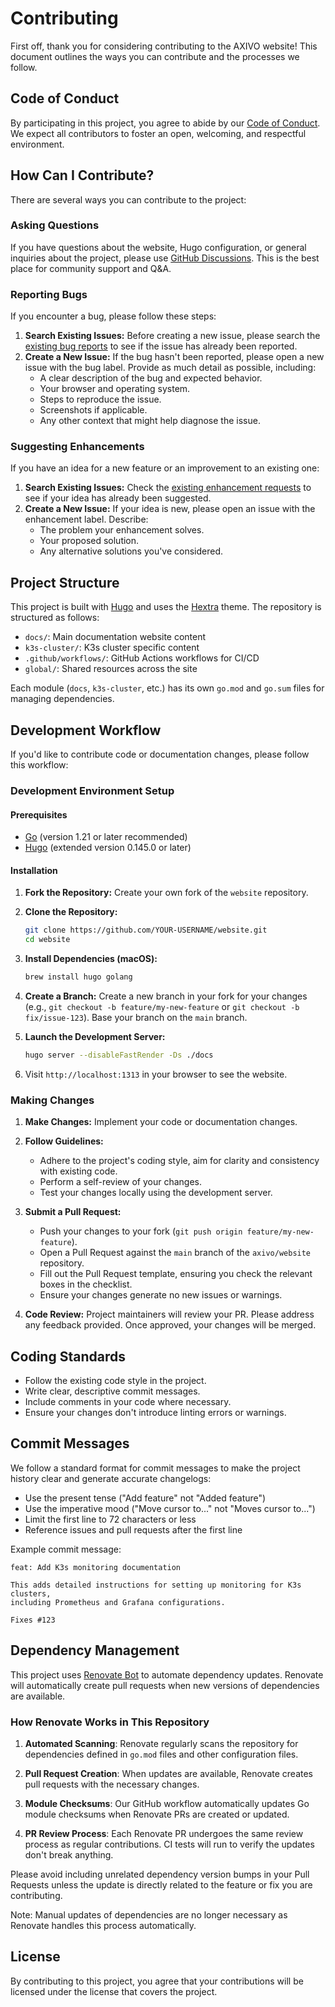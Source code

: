 # Contributing

First off, thank you for considering contributing to the AXIVO website! This document outlines the ways you can contribute and the processes we follow.

## Code of Conduct

By participating in this project, you agree to abide by our [Code of Conduct](CODE_OF_CONDUCT.md). We expect all contributors to foster an open, welcoming, and respectful environment.

## How Can I Contribute?

There are several ways you can contribute to the project:

### Asking Questions

If you have questions about the website, Hugo configuration, or general inquiries about the project, please use [GitHub Discussions](https://github.com/axivo/website/discussions). This is the best place for community support and Q&A.

### Reporting Bugs

If you encounter a bug, please follow these steps:

1. **Search Existing Issues:** Before creating a new issue, please search the [existing bug reports](https://github.com/axivo/website/issues?q=is%3Aissue+label%3Abug) to see if the issue has already been reported.
2. **Create a New Issue:** If the bug hasn't been reported, please open a new issue with the bug label. Provide as much detail as possible, including:
   * A clear description of the bug and expected behavior.
   * Your browser and operating system.
   * Steps to reproduce the issue.
   * Screenshots if applicable.
   * Any other context that might help diagnose the issue.

### Suggesting Enhancements

If you have an idea for a new feature or an improvement to an existing one:

1. **Search Existing Issues:** Check the [existing enhancement requests](https://github.com/axivo/website/issues?q=is%3Aissue+label%3Aenhancement) to see if your idea has already been suggested.
2. **Create a New Issue:** If your idea is new, please open an issue with the enhancement label. Describe:
   * The problem your enhancement solves.
   * Your proposed solution.
   * Any alternative solutions you've considered.

## Project Structure

This project is built with [Hugo](https://gohugo.io/) and uses the [Hextra](https://github.com/imfing/hextra) theme. The repository is structured as follows:

- `docs/`: Main documentation website content
- `k3s-cluster/`: K3s cluster specific content
- `.github/workflows/`: GitHub Actions workflows for CI/CD
- `global/`: Shared resources across the site

Each module (`docs`, `k3s-cluster`, etc.) has its own `go.mod` and `go.sum` files for managing dependencies.

## Development Workflow

If you'd like to contribute code or documentation changes, please follow this workflow:

### Development Environment Setup

#### Prerequisites

- [Go](https://golang.org/) (version 1.21 or later recommended)
- [Hugo](https://gohugo.io/) (extended version 0.145.0 or later)

#### Installation

1. **Fork the Repository:** Create your own fork of the `website` repository.

2. **Clone the Repository:**
   ```bash
   git clone https://github.com/YOUR-USERNAME/website.git
   cd website
   ```

3. **Install Dependencies (macOS):**
   ```bash
   brew install hugo golang
   ```

4. **Create a Branch:** Create a new branch in your fork for your changes (e.g., `git checkout -b feature/my-new-feature` or `git checkout -b fix/issue-123`). Base your branch on the `main` branch.

5. **Launch the Development Server:**
   ```bash
   hugo server --disableFastRender -Ds ./docs
   ```

6. Visit `http://localhost:1313` in your browser to see the website.

### Making Changes

1. **Make Changes:** Implement your code or documentation changes.

2. **Follow Guidelines:**
   * Adhere to the project's coding style, aim for clarity and consistency with existing code.
   * Perform a self-review of your changes.
   * Test your changes locally using the development server.

3. **Submit a Pull Request:**
   * Push your changes to your fork (`git push origin feature/my-new-feature`).
   * Open a Pull Request against the `main` branch of the `axivo/website` repository.
   * Fill out the Pull Request template, ensuring you check the relevant boxes in the checklist.
   * Ensure your changes generate no new issues or warnings.

4. **Code Review:** Project maintainers will review your PR. Please address any feedback provided. Once approved, your changes will be merged.

## Coding Standards

- Follow the existing code style in the project.
- Write clear, descriptive commit messages.
- Include comments in your code where necessary.
- Ensure your changes don't introduce linting errors or warnings.

## Commit Messages

We follow a standard format for commit messages to make the project history clear and generate accurate changelogs:

- Use the present tense ("Add feature" not "Added feature")
- Use the imperative mood ("Move cursor to..." not "Moves cursor to...")
- Limit the first line to 72 characters or less
- Reference issues and pull requests after the first line

Example commit message:
```
feat: Add K3s monitoring documentation

This adds detailed instructions for setting up monitoring for K3s clusters,
including Prometheus and Grafana configurations.

Fixes #123
```

## Dependency Management

This project uses [Renovate Bot](https://github.com/renovatebot) to automate dependency updates. Renovate will automatically create pull requests when new versions of dependencies are available.

### How Renovate Works in This Repository

1. **Automated Scanning**: Renovate regularly scans the repository for dependencies defined in `go.mod` files and other configuration files.

2. **Pull Request Creation**: When updates are available, Renovate creates pull requests with the necessary changes.

3. **Module Checksums**: Our GitHub workflow automatically updates Go module checksums when Renovate PRs are created or updated.

4. **PR Review Process**: Each Renovate PR undergoes the same review process as regular contributions. CI tests will run to verify the updates don't break anything.

Please avoid including unrelated dependency version bumps in your Pull Requests unless the update is directly related to the feature or fix you are contributing.

Note: Manual updates of dependencies are no longer necessary as Renovate handles this process automatically.

## License

By contributing to this project, you agree that your contributions will be licensed under the license that covers the project.
